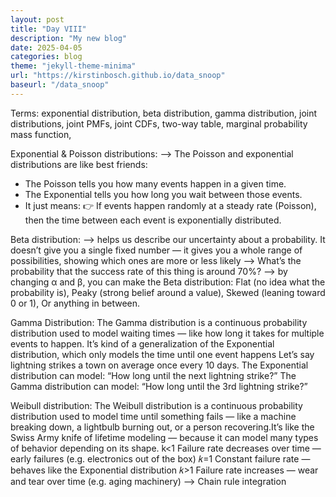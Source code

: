 ```yaml
---
layout: post
title: "Day VIII"
description: "My new blog"
date: 2025-04-05
categories: blog
theme: "jekyll-theme-minima"
url: "https://kirstinbosch.github.io/data_snoop"
baseurl: "/data_snoop"
---
```


Terms: exponential distribution, beta distribution, gamma distribution, joint distributions, joint PMFs, joint CDFs, two-way table, marginal probability mass function, 

Exponential & Poisson distributions:
--> The Poisson and exponential distributions are like best friends:
- The Poisson tells you how many events happen in a given time.
- The Exponential tells you how long you wait between those events.
- It just means:
👉 If events happen randomly at a steady rate (Poisson), then the time between each event is exponentially distributed.

Beta distribution:
--> helps us describe our uncertainty about a probability. It doesn’t give you a single fixed number — it gives you a whole range of possibilities, showing which ones are more or less likely
--> What’s the probability that the success rate of this thing is around 70%?
--> by changing α and β, you can make the Beta distribution:
Flat (no idea what the probability is),
Peaky (strong belief around a value),
Skewed (leaning toward 0 or 1),
Or anything in between.

Gamma Distribution:
The Gamma distribution is a continuous probability distribution used to model waiting times — like how long it takes for multiple events to happen.
It’s kind of a generalization of the Exponential distribution, which only models the time until one event happens
Let’s say lightning strikes a town on average once every 10 days.
The Exponential distribution can model:
“How long until the next lightning strike?”
The Gamma distribution can model:
“How long until the 3rd lightning strike?”

Weibull distribution:
The Weibull distribution is a continuous probability distribution used to model time until something fails — like a machine breaking down, a lightbulb burning out, or a person recovering.It’s like the Swiss Army knife of lifetime modeling — because it can model many types of behavior depending on its shape.
k<1	Failure rate decreases over time — early failures (e.g. electronics out of the box)
𝑘=1 Constant failure rate — behaves like the Exponential distribution
𝑘>1 Failure rate increases — wear and tear over time (e.g. aging machinery)
--> Chain rule integration



